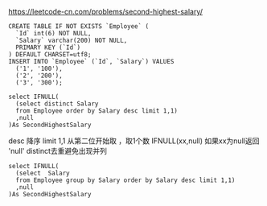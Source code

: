 https://leetcode-cn.com/problems/second-highest-salary/

```
CREATE TABLE IF NOT EXISTS `Employee` (
  `Id` int(6) NOT NULL,
  `Salary` varchar(200) NOT NULL,
  PRIMARY KEY (`Id`)
) DEFAULT CHARSET=utf8;
INSERT INTO `Employee` (`Id`, `Salary`) VALUES
  ('1', '100'),
  ('2', '200'),
  ('3', '300');
```

```
select IFNULL(
  (select distinct Salary 
  from Employee order by Salary desc limit 1,1) 
  ,null
)As SecondHighestSalary 
```
desc 降序
limit 1,1 从第二位开始取 ，取1个数
IFNULL(xx,null) 如果xx为null返回 'null'
distinct去重避免出现并列

```
select IFNULL(
  (select  Salary 
  from Employee group by Salary order by Salary desc limit 1,1) 
  ,null
)As SecondHighestSalary
```